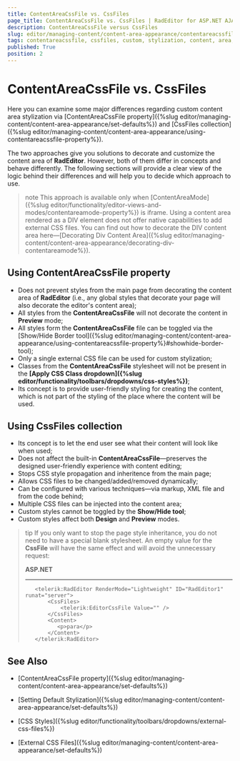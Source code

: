 ```yaml
---
title: ContentAreaCssFile vs. CssFiles
page_title: ContentAreaCssFile vs. CssFiles | RadEditor for ASP.NET AJAX Documentation
description: ContentAreaCssFile versus CssFiles
slug: editor/managing-content/content-area-appearance/contentareacssfile-vs-cssfiles
tags: contentareacssfile, cssfiles, custom, stylization, content, area, css
published: True
position: 2
---
```


# ContentAreaCssFile vs. CssFiles

Here you can examine some major differences regarding custom content area stylization via [ContentAreaCssFile property]({%slug editor/managing-content/content-area-appearance/set-defaults%}) and [CssFiles collection]({%slug editor/managing-content/content-area-appearance/using-contentareacssfile-property%}).

The two approaches give you solutions to decorate and customize the content area of **RadEditor**. However, both of them differ in concepts and behave differently. The following sections will provide a clear view of the logic behind their differences and will help you to decide which approach to use.

>note This approach is available only when [ContentAreaMode]({%slug editor/functionality/editor-views-and-modes/contentareamode-property%}) is iframe. Using a content area rendered as a DIV element does not offer native capabilities to add external CSS files. You can find out how to decorate the DIV content area here—[Decorating Div Content Area]({%slug editor/managing-content/content-area-appearance/decorating-div-contentareamode%}). 

## Using ContentAreaCssFile property

* Does not prevent styles from the main page from decorating the content area of **RadEditor** (i.e., any global styles that decorate your page will also decorate the editor's content area);
* All styles from the **ContentAreaCssFile** will not decorate the content in **Preview** mode;
* All styles form the **ContentAreaCssFile** file can be toggled via the [Show/Hide Border tool]({%slug editor/managing-content/content-area-appearance/using-contentareacssfile-property%}#showhide-border-tool);
* Only a single external CSS file can be used for custom stylization;
* Classes from the **ContentAreaCssFile** stylesheet will not be present in the **[Apply CSS Class dropdown]({%slug editor/functionality/toolbars/dropdowns/css-styles%})**;
* Its concept is to provide user-friendly styling for creating the content, which is not part of the styling of the place where the content will be used.

## Using CssFiles collection

* Its concept is to let the end user see what their content will look like when used;
* Does not affect the built-in **ContentAreaCssFile**—preserves the designed user-friendly experience with content editing;
* Stops CSS style propagation and inheritence from the main page;
* Allows CSS files to be changed/added/removed dynamically;
* Can be configured with various techniques—via markup, XML file and from the code behind;
* Multiple CSS files can be injected into the content area;
* Custom styles cannot be toggled by the **Show/Hide tool**;
* Custom styles affect both **Design** and **Preview** modes.

>tip If you only want to stop the page style inheritance, you do not need to have a special blank stylesheet. An empty value for the **CssFile** will have the same effect and will avoid the unnecessary request:
>
>    **ASP.NET**
>    - - -
>        <telerik:RadEditor RenderMode="Lightweight" ID="RadEditor1" runat="server">
>            <CssFiles>
>                <telerik:EditorCssFile Value="" />
>            </CssFiles>
>            <Content>
>               <p>para</p>
>            </Content>
>        </telerik:RadEditor>

## See Also

* [ContentAreaCssFile property]({%slug editor/managing-content/content-area-appearance/set-defaults%})

* [Setting Default Stylization]({%slug editor/managing-content/content-area-appearance/set-defaults%})

* [CSS Styles]({%slug editor/functionality/toolbars/dropdowns/external-css-files%})

* [External CSS Files]({%slug editor/managing-content/content-area-appearance/set-defaults%})

